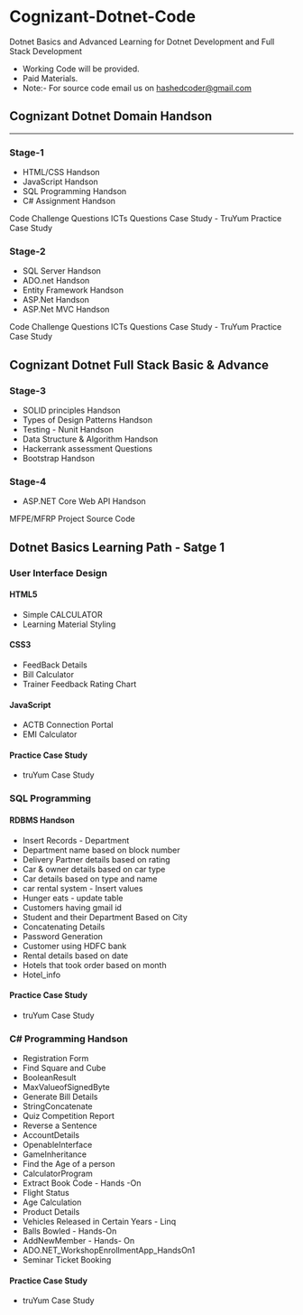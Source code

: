 # Cognizant-Dotnet-Code
Dotnet Basics and Advanced Learning  for Dotnet Development and Full Stack Development

* Working Code will be provided.
* Paid Materials.
* Note:- For source code email us on hashedcoder@gmail.com

## Cognizant Dotnet Domain Handson
-------------------------------------

### Stage-1

* HTML/CSS Handson
* JavaScript Handson
* SQL Programming Handson
* C# Assignment Handson

Code Challenge Questions
ICTs Questions
Case Study - TruYum Practice Case Study 

### Stage-2

* SQL Server Handson
* ADO.net Handson
* Entity Framework Handson
* ASP.Net Handson
* ASP.Net MVC Handson

Code Challenge Questions
ICTs Questions
Case Study - TruYum Practice Case Study

## Cognizant Dotnet Full Stack Basic & Advance

### Stage-3

* SOLID principles Handson
* Types of Design Patterns Handson
* Testing - Nunit Handson
* Data Structure & Algorithm Handson
* Hackerrank assessment Questions
* Bootstrap Handson

### Stage-4

* ASP.NET Core Web API Handson

MFPE/MFRP Project Source Code

## Dotnet Basics Learning Path - Satge 1

### User Interface Design

#### HTML5

* Simple CALCULATOR
* Learning Material Styling

#### CSS3

* FeedBack Details
* Bill Calculator
* Trainer Feedback Rating Chart

#### JavaScript

* ACTB Connection Portal
* EMI Calculator

#### Practice Case Study

* truYum Case Study

### SQL Programming

#### RDBMS Handson

* Insert Records - Department
* Department name based on block number
* Delivery Partner details based on rating
* Car & owner details based on car type
* Car details based on type and name
* car rental system - Insert values
* Hunger eats - update table
* Customers having gmail id
* Student and their Department Based on City
* Concatenating Details
* Password Generation
* Customer using HDFC bank
* Rental details based on date
* Hotels that took order based on month
* Hotel_info

#### Practice Case Study
* truYum Case Study

### C# Programming Handson

* Registration Form
* Find Square and Cube
* BooleanResult
* MaxValueofSignedByte
* Generate Bill Details
* StringConcatenate
* Quiz Competition Report
* Reverse a Sentence
* AccountDetails
* OpenableInterface
* GameInheritance
* Find the Age of a person
* CalculatorProgram
* Extract Book Code - Hands -On
* Flight Status
* Age Calculation
* Product Details
* Vehicles Released in Certain Years - Linq
* Balls Bowled - Hands-On
* AddNewMember - Hands- On
* ADO.NET_WorkshopEnrollmentApp_HandsOn1
* Seminar Ticket Booking

#### Practice Case Study

* truYum Case Study

